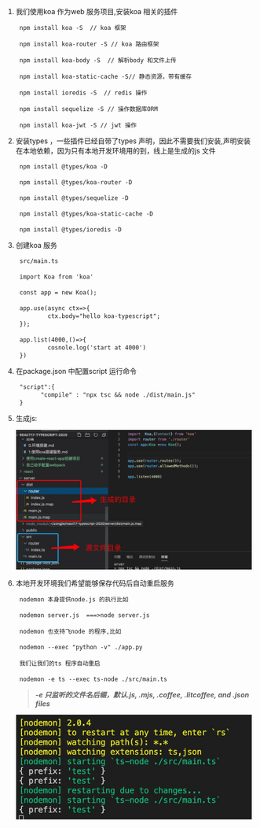1. 我们使用koa 作为web 服务项目,安装koa 相关的插件

        npm install koa -S  // koa 框架

        npm install koa-router -S // koa 路由框架

        npm install koa-body -S  // 解析body 和文件上传

        npm install koa-static-cache -S// 静态资源，带有缓存

        npm install ioredis -S  // redis 操作

        npm install sequelize -S // 操作数据库ORM

        npm install koa-jwt -S // jwt 操作

2. 安装types ，一些插件已经自带了types 声明，因此不需要我们安装,声明安装在本地依赖，因为只有本地开发环境用的到，线上是生成的js 文件

        npm install @types/koa -D
        
        npm install @types/koa-router -D

        npm install @types/sequelize -D

        npm install @types/koa-static-cache -D

        npm install @types/ioredis -D

3. 创建koa 服务

        src/main.ts

        import Koa from 'koa'

        const app = new Koa();

        app.use(async ctx=>{
                ctx.body="hello koa-typescript";
        });

        app.list(4000,()=>{
                cosnole.log('start at 4000')
        })

4. 在package.json 中配置script 运行命令

        "script":{
              "compile" : "npx tsc && node ./dist/main.js"
        }

5. 生成js:

   ![avatar](../../assets/ts-server.jpg)

6. 本地开发环境我们希望能够保存代码后自动重启服务

        nodemon 本身提供node.js 的执行比如

        nodemon server.js  ===>node server.js

        nodemon 也支持飞node 的程序,比如

        nodemon --exec "python -v" ./app.py

        我们让我们的ts 程序自动重启

        nodemon -e ts --exec ts-node ./src/main.ts

   >***-e 只监听的文件名后缀，默认.js, .mjs, .coffee, .litcoffee, and .json files***

   ![avatar](../../assets/nodemon.jpg)
